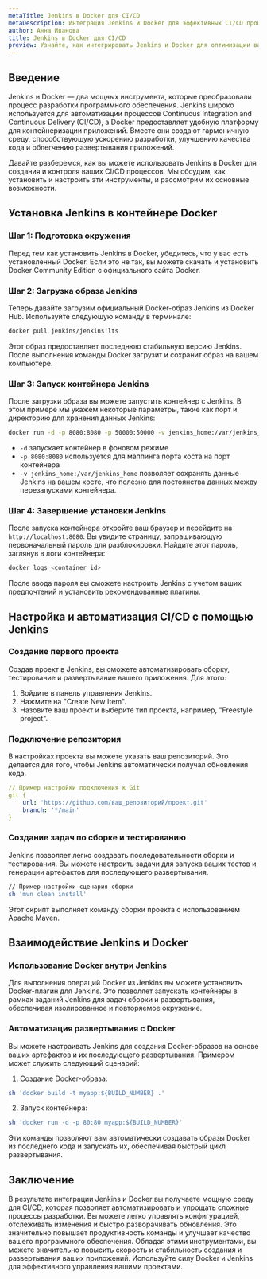 ```yaml
---
metaTitle: Jenkins в Docker для CI/CD
metaDescription: Интеграция Jenkins и Docker для эффективных CI/CD процессов - установка, настройка и основные возможности
author: Анна Иванова
title: Jenkins в Docker для CI/CD
preview: Узнайте, как интегрировать Jenkins и Docker для оптимизации ваших CI/CD процессов. Пошаговая установка, настройка и основные функции для автоматизации разработки
---
```


## Введение

Jenkins и Docker — два мощных инструмента, которые преобразовали процесс разработки программного обеспечения. Jenkins широко используется для автоматизации процессов Continuous Integration and Continuous Delivery (CI/CD), а Docker предоставляет удобную платформу для контейнеризации приложений. Вместе они создают гармоничную среду, способствующую ускорению разработки, улучшению качества кода и облегчению развертывания приложений.

Давайте разберемся, как вы можете использовать Jenkins в Docker для создания и контроля ваших CI/CD процессов. Мы обсудим, как установить и настроить эти инструменты, и рассмотрим их основные возможности.

## Установка Jenkins в контейнере Docker

### Шаг 1: Подготовка окружения

Перед тем как установить Jenkins в Docker, убедитесь, что у вас есть установленный Docker. Если это не так, вы можете скачать и установить Docker Community Edition с официального сайта Docker.

### Шаг 2: Загрузка образа Jenkins

Теперь давайте загрузим официальный Docker-образ Jenkins из Docker Hub. Используйте следующую команду в терминале:

```bash
docker pull jenkins/jenkins:lts
```

Этот образ предоставляет последнюю стабильную версию Jenkins. После выполнения команды Docker загрузит и сохранит образ на вашем компьютере.

### Шаг 3: Запуск контейнера Jenkins

После загрузки образа вы можете запустить контейнер с Jenkins. В этом примере мы укажем некоторые параметры, такие как порт и директорию для хранения данных Jenkins:

```bash
docker run -d -p 8080:8080 -p 50000:50000 -v jenkins_home:/var/jenkins_home jenkins/jenkins:lts
```

- `-d` запускает контейнер в фоновом режиме
- `-p 8080:8080` используется для маппинга порта хоста на порт контейнера
- `-v jenkins_home:/var/jenkins_home` позволяет сохранять данные Jenkins на вашем хосте, что полезно для постоянства данных между перезапусками контейнера.

### Шаг 4: Завершение установки Jenkins

После запуска контейнера откройте ваш браузер и перейдите на `http://localhost:8080`. Вы увидите страницу, запрашивающую первоначальный пароль для разблокировки. Найдите этот пароль, заглянув в логи контейнера:

```bash
docker logs <container_id>
```

После ввода пароля вы сможете настроить Jenkins с учетом ваших предпочтений и установить рекомендованные плагины.

## Настройка и автоматизация CI/CD с помощью Jenkins

### Создание первого проекта

Создав проект в Jenkins, вы сможете автоматизировать сборку, тестирование и развертывание вашего приложения. Для этого:

1. Войдите в панель управления Jenkins.
2. Нажмите на "Create New Item".
3. Назовите ваш проект и выберите тип проекта, например, "Freestyle project".

### Подключение репозитория

В настройках проекта вы можете указать ваш репозиторий. Это делается для того, чтобы Jenkins автоматически получал обновления кода.

```yaml
// Пример настройки подключения к Git
git {
    url: 'https://github.com/ваш_репозиторий/проект.git'
    branch: '*/main'
}
```

### Создание задач по сборке и тестированию

Jenkins позволяет легко создавать последовательности сборки и тестирования. Вы можете настроить задачи для запуска ваших тестов и генерации артефактов для последующего развертывания.

```bash
// Пример настройки сценария сборки
sh 'mvn clean install'
```

Этот скрипт выполняет команду сборки проекта с использованием Apache Maven.

## Взаимодействие Jenkins и Docker

### Использование Docker внутри Jenkins

Для выполнения операций Docker из Jenkins вы можете установить Docker-плагин для Jenkins. Это позволяет запускать контейнеры в рамках заданий Jenkins для задач сборки и развертывания, обеспечивая изолированное и повторяемое окружение.

### Автоматизация развертывания с Docker

Вы можете настраивать Jenkins для создания Docker-образов на основе ваших артефактов и их последующего развертывания. Примером может служить следующий сценарий:

1. Создание Docker-образа:
   
```bash
sh 'docker build -t myapp:${BUILD_NUMBER} .'
```

2. Запуск контейнера:
   
```bash
sh 'docker run -d -p 80:80 myapp:${BUILD_NUMBER}'
```

Эти команды позволяют вам автоматически создавать образы Docker из последнего кода и запускать их, обеспечивая быстрый цикл развертывания.

## Заключение

В результате интеграции Jenkins и Docker вы получаете мощную среду для CI/CD, которая позволяет автоматизировать и упрощать сложные процессы разработки. Вы можете легко управлять конфигурацией, отслеживать изменения и быстро разворачивать обновления. Это значительно повышает продуктивность команды и улучшает качество вашего программного обеспечения. Обладая этими инструментами, вы можете значительно повысить скорость и стабильность создания и развертывания ваших приложений. Используйте силу Docker и Jenkins для эффективного управления вашими проектами.